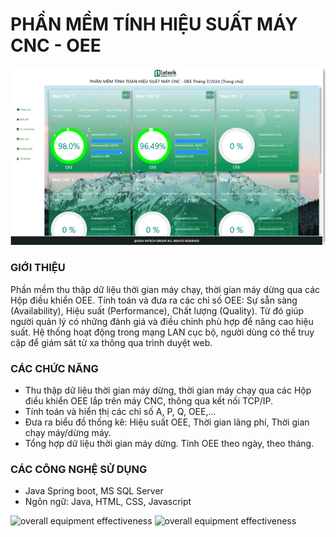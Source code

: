 # PHẦN MỀM TÍNH HIỆU SUẤT MÁY CNC - OEE
![overall equipment effectiveness](/assets/dashboard.png)
### GIỚI THIỆU
Phần mềm thu thập dữ liệu thời gian máy chạy, thời gian máy dừng qua các Hộp điều khiển OEE. Tính toán và đưa ra các chỉ số OEE: Sự sẵn sàng (Availability), Hiệu suất (Performance), Chất lượng (Quality). Từ đó giúp người quản lý có những đánh giá và điều chỉnh phù hợp để nâng cao hiệu suất. Hệ thống hoạt động trong mạng LAN cục bộ, người dùng có thể truy cập để giám sát từ xa thông qua trình duyệt web.
### CÁC CHỨC NĂNG
- Thu thập dữ liệu thời gian máy dừng, thời gian máy chạy qua các Hộp điều khiển OEE lắp trên máy CNC, thông qua kết nối TCP/IP.
- Tính toán và hiển thị các chỉ số A, P, Q, OEE,...
- Đưa ra biểu đồ thống kê: Hiệu suất OEE, Thời gian lãng phí, Thời gian chạy máy/dừng máy.
- Tổng hợp dữ liệu thời gian máy dừng. Tính OEE theo ngày, theo tháng.
### CÁC CÔNG NGHỆ SỬ DỤNG
- Java Spring boot, MS SQL Server
- Ngôn ngữ: Java, HTML, CSS, Javascript

![overall equipment effectiveness](/assets/chart_1.png)
![overall equipment effectiveness](/assets/database.png)
